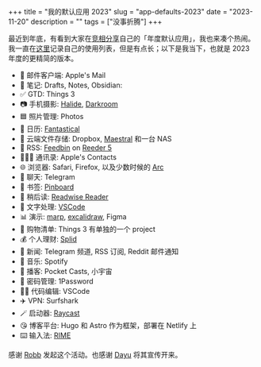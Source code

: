 +++
title = "我的默认应用 2023"
slug = "app-defaults-2023"
date = "2023-11-20"
description = ""
tags = ["没事折腾"]
+++

最近到年底，有看到大家在[竞相分享](https://defaults.rknight.me)自己的「年度默认应用」，我也来凑个热闹。我一直在[这里](https://github.com/rexarski/toolbox/)记录自己的使用列表，但是有点长；以下是我当下，也就是 2023 年度的更精简的版本。

- 📨 邮件客户端: Apple's Mail
- 📝 笔记: Drafts, Notes, Obsidian:
- ✅ GTD: Things 3
- 📷 手机摄影: [Halide](https://halide.cam/), [Darkroom](https://darkroom.co/)
- 🟦 照片管理: Photos
- 📆 日历: [Fantastical](https://flexibits.com/fantastical)
- 📁 云端文件存储: Dropbox, [Maestral](https://maestral.app/) 和一台 NAS
- 📖 RSS: [Feedbin](https://feedbin.com/) on [Reeder 5](https://reederapp.com/)
- 🙍🏻‍♂️ 通讯录: Apple's Contacts
- 🌐 浏览器: Safari, Firefox, 以及少数时候的 [Arc](https://arc.net/)
- 💬 聊天: Telegram
- 🔖 书签: [Pinboard](https://pinboard.in/u:rexarski)
- 📑 稍后读: [Readwise Reader](https://readwise.io/read)
- 📜 文字处理: [VSCode](https://code.visualstudio.com/)
- 📊 演示: [marp](https://marp.app/), [excalidraw](https://excalidraw.com/), Figma
- 🛒 购物清单: Things 3 有单独的一个 project
- 💰 个人理财: [Splid](https://splid.app/english)
- 📰 新闻: Telegram 频道, RSS 订阅, Reddit 邮件通知
- 🎵 音乐: Spotify
- 🎤 播客: Pocket Casts, 小宇宙
- 🔐 密码管理: 1Password
- 🧑‍💻 代码编辑: VSCode
- ✈️ VPN: Surfshark
- 🪄 启动器: [Raycast](https://www.raycast.com/)
- 😘 博客平台: Hugo 和 Astro 作为框架，部署在 Netlify 上
- ⌨️ 输入法: [RIME](https://rime.im/)

感谢 [Robb](https://social.lol/@robb) 发起这个活动。也感谢 [Dayu](https://anotherdayu.com/2023/5452/) 将其宣传开来。
